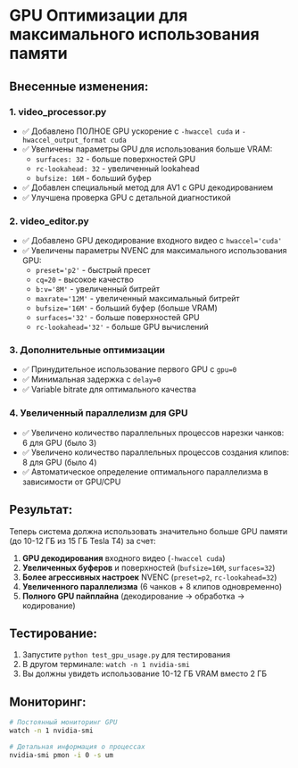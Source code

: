 # GPU Оптимизации для максимального использования памяти

## Внесенные изменения:

### 1. video_processor.py
- ✅ Добавлено ПОЛНОЕ GPU ускорение с `-hwaccel cuda` и `-hwaccel_output_format cuda`
- ✅ Увеличены параметры GPU для использования больше VRAM:
  - `surfaces: 32` - больше поверхностей GPU
  - `rc-lookahead: 32` - увеличенный lookahead
  - `bufsize: 16M` - больший буфер
- ✅ Добавлен специальный метод для AV1 с GPU декодированием
- ✅ Улучшена проверка GPU с детальной диагностикой

### 2. video_editor.py  
- ✅ Добавлено GPU декодирование входного видео с `hwaccel='cuda'`
- ✅ Увеличены параметры NVENC для максимального использования GPU:
  - `preset='p2'` - быстрый пресет
  - `cq=20` - высокое качество
  - `b:v='8M'` - увеличенный битрейт
  - `maxrate='12M'` - увеличенный максимальный битрейт
  - `bufsize='16M'` - больший буфер (больше VRAM)
  - `surfaces='32'` - больше поверхностей GPU
  - `rc-lookahead='32'` - больше GPU вычислений

### 3. Дополнительные оптимизации
- ✅ Принудительное использование первого GPU с `gpu=0`
- ✅ Минимальная задержка с `delay=0`
- ✅ Variable bitrate для оптимального качества

### 4. Увеличенный параллелизм для GPU
- ✅ Увеличено количество параллельных процессов нарезки чанков: 6 для GPU (было 3)
- ✅ Увеличено количество параллельных процессов создания клипов: 8 для GPU (было 4)
- ✅ Автоматическое определение оптимального параллелизма в зависимости от GPU/CPU

## Результат:
Теперь система должна использовать значительно больше GPU памяти (до 10-12 ГБ из 15 ГБ Tesla T4) за счет:
1. **GPU декодирования** входного видео (`-hwaccel cuda`)
2. **Увеличенных буферов** и поверхностей (`bufsize=16M`, `surfaces=32`)
3. **Более агрессивных настроек** NVENC (`preset=p2`, `rc-lookahead=32`)
4. **Увеличенного параллелизма** (6 чанков + 8 клипов одновременно)
5. **Полного GPU пайплайна** (декодирование → обработка → кодирование)

## Тестирование:
1. Запустите `python test_gpu_usage.py` для тестирования
2. В другом терминале: `watch -n 1 nvidia-smi`
3. Вы должны увидеть использование 10-12 ГБ VRAM вместо 2 ГБ

## Мониторинг:
```bash
# Постоянный мониторинг GPU
watch -n 1 nvidia-smi

# Детальная информация о процессах
nvidia-smi pmon -i 0 -s um
```